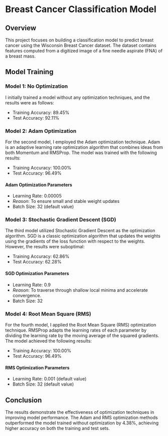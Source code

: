 # Breast Cancer Classification Model

## Overview

This project focuses on building a classification model to predict breast cancer using the Wisconsin Breast Cancer dataset. The dataset contains features computed from a digitized image of a fine needle aspirate (FNA) of a breast mass.

## Model Training

### Model 1: No Optimization

I initially trained a model without any optimization techniques, and the results were as follows:

- Training Accuracy: 89.45%
- Test Accuracy: 92.11%

### Model 2: Adam Optimization

For the second model, I employed the Adam optimization technique. Adam is an adaptive learning rate optimization algorithm that combines ideas from both Momentum and RMSProp. The model was trained with the following results:

- Training Accuracy: 100.00%
- Test Accuracy: 96.49%

#### Adam Optimization Parameters

- Learning Rate: 0.00005 
- *Reason*: To ensure small and stable weight updates
- Batch Size: 32 (default value)

### Model 3: Stochastic Gradient Descent (SGD)

The third model utilized Stochastic Gradient Descent as the optimization algorithm. SGD is a classic optimization algorithm that updates the weights using the gradients of the loss function with respect to the weights. However, the results were suboptimal:

- Training Accuracy: 62.86%
- Test Accuracy: 62.28%

#### SGD Optimization Parameters

- Learning Rate: 0.9
- *Reason*: To traverse through shallow local minima and accelerate convergence.
- Batch Size: 32

### Model 4: Root Mean Square (RMS)

For the fourth model, I applied the Root Mean Square (RMS) optimization technique. RMSProp adapts the learning rates of each parameter by dividing the learning rate by the moving average of the squared gradients. The model achieved the following results:

- Training Accuracy: 100.00%
- Test Accuracy: 96.49%

#### RMS Optimization Parameters

- Learning Rate: 0.001 (default value)
- Batch Size: 32 (default value)

## Conclusion

The results demonstrate the effectiveness of optimization techniques in improving model performance. The Adam and RMS optimization methods outperformed the model trained without optimization by 4.38%, achieving higher accuracy on both the training and test sets.


